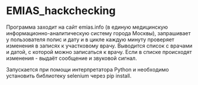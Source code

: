 # EMIAS_hackchecking
Программа заходит на сайт emias.info (в единую медицинскую информационно-аналитическую систему города Москвы),
запрашивает у пользователя полис и дату и в цикле каждую минуту проверяет изменения в записях к участковому врачу.
Выводится список с врачами и датой, с которой можно записаться к врачу. Если в списке происходят изменения -
выдаёт сообщение и звуковой сигнал.

Запускается при помощи интерпретатора Python и необходимо установить библиотеку selenium через pip install.
